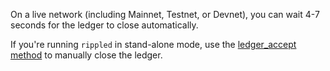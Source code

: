 On a live network (including Mainnet, Testnet, or Devnet), you can wait 4-7 seconds for the ledger to close automatically.

If you're running `rippled` in stand-alone mode, use the [ledger_accept method](../references/http-websocket-apis/admin-api-methods/server-control-methods/ledger_accept.md) to manually close the ledger.
